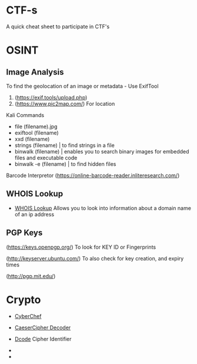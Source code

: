 # CTF-s

A quick cheat sheet to participate in CTF's 

# OSINT

## Image Analysis

To find the geolocation of an image or metadata - Use ExifTool
1. (https://exif.tools/upload.php)
2. (https://www.pic2map.com/) For location

Kali Commands
- file (filename).jpg
- exiftool (filename)
- xxd (filename)
- strings (filename) | to find strings in a file
- binwalk (filename) | enables you to search binary images for embedded files and executable code
- binwalk -e (filename) | to find hidden files

Barcode Interpretor (https://online-barcode-reader.inliteresearch.com/)


## WHOIS Lookup 

- [WHOIS Lookup](https://www.whois.com/whois/)
  Allows you to look into information about a domain name of an ip address

## PGP Keys

(https://keys.openpgp.org/) To look for KEY ID or Fingerprints


(http://keyserver.ubuntu.com/) To also check for key creation, and expiry times


(http://pgp.mit.edu/)

# Crypto 

- [CyberChef](https://gchq.github.io/CyberChef/)

- [CaeserCipher Decoder](https://cryptii.com/pipes/caesar-cipher-decoder)

- [Dcode](https://www.dcode.fr/tools-list) Cipher Identifier

- 
- 
